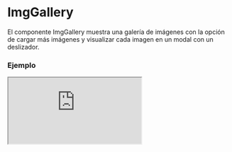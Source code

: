 # ImgGallery

El componente ImgGallery muestra una galería de imágenes con la opción de cargar más imágenes y visualizar cada imagen en un modal con un deslizador.

 

### Ejemplo

<iframe minHeightIframe="30dvh" src="https://fenextjs-component-storybook.vercel.app/iframe.html?args=&id=img-imggallery--index&viewMode=story" />

### Importación

Para importar el componente ImgGallery, se puede hacer desde fenextjs

```tsx copy
import { ImgGallery } from "fenextjs";
```

### Parámetros

| Parámetro | Tipo | Requerido | Default | Descripcion |
| --------- | ---- | --------- | ------- | ----------- |
| imgs | ImgProps[] | sí |  | Lista de imágenes a mostrar en la galería. |
| buttonShowMoreImg | Omit\<ButtonProps, 'onClick'\> | no | \{ children: 'Show more pictures' \} | Propiedades del botón para mostrar más imágenes. |
| buttonHiddenMoreImg | Omit\<ButtonProps, 'onClick'\> | no | \{ children: 'Hidden pictures' \} | Propiedades del botón para ocultar imágenes adicionales. |
| loader | boolean | no | false | Indica si el componente está en estado de carga, mostrando un cargador en lugar de las imágenes. |
| nLoader | number | no | 5 | Número de elementos que mostrarán el loader mientras se cargan las imágenes. |
| className | string | no | '' | Clase CSS para personalizar el contenedor de la galería. |

### Storybook

Para ver el storybook del componente lo puede hacer con este [link](https://fenextjs-component-storybook.vercel.app/?path=/story/img-imggallery--index)

### Usos

- Galería básica

```tsx copy
<ImgGallery imgs={imageList} />
```

- Galería con botón personalizado

```tsx copy
<ImgGallery imgs={imageList} buttonShowMoreImg={{ children: "Ver más imágenes" }} />
```

- Galería en estado de carga

```tsx copy
<ImgGallery loader={true} nLoader={3} />
```

